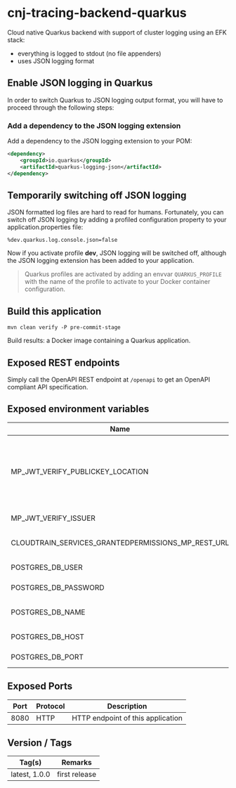 # cnj-tracing-backend-quarkus

Cloud native Quarkus backend with support of cluster logging using an EFK stack:

* everything is logged to stdout (no file appenders)
* uses JSON logging format

## Enable JSON logging in Quarkus

In order to switch Quarkus to JSON logging output format, you will have to proceed through the following steps:

### Add a dependency to the JSON logging extension

Add a dependency to the JSON logging extension to your POM:

```xml
<dependency>
    <groupId>io.quarkus</groupId>
    <artifactId>quarkus-logging-json</artifactId>
</dependency>
```

## Temporarily switching off JSON logging

JSON formatted log files are hard to read for humans. Fortunately, you can switch off JSON logging by adding
a profiled configuration property to your application.properties file:

```properties
%dev.quarkus.log.console.json=false
```

Now if you activate profile __dev__, JSON logging will be switched off, although the JSON logging extension has been added to your application.

> Quarkus profiles are activated by adding an envvar `QUARKUS_PROFILE` with the name of the profile to activate to your Docker container configuration.
>


## Build this application 

``` 
mvn clean verify -P pre-commit-stage
```

Build results: a Docker image containing a Quarkus application.

## Exposed REST endpoints

Simply call the OpenAPI REST endpoint at `/openapi` to get an OpenAPI compliant API specification.

## Exposed environment variables

| Name | Required | Description |
| --- | --- | --- |
| MP_JWT_VERIFY_PUBLICKEY_LOCATION | x | REST endpoint of an OpenID Connect authentication provider returning the JWT key set |
| MP_JWT_VERIFY_ISSUER | x | ID of the JWT's issuer |
| CLOUDTRAIN_SERVICES_GRANTEDPERMISSIONS_MP_REST_URL | x | Base URL of downstream service |
| POSTGRES_DB_USER | x | PostgreSQL database user | 
| POSTGRES_DB_PASSWORD | x | PostgreSQL database user |
| POSTGRES_DB_NAME | x | PostgreSQL database name |
| POSTGRES_DB_HOST | x | PostgreSQL hostname |
| POSTGRES_DB_PORT | x | PostgreSQL port number |

## Exposed Ports

| Port | Protocol | Description |
| --- | --- | --- |
| 8080 | HTTP | HTTP endpoint of this application | 
 
## Version / Tags

| Tag(s) | Remarks |
| --- | --- |
| latest, 1.0.0 | first release |
